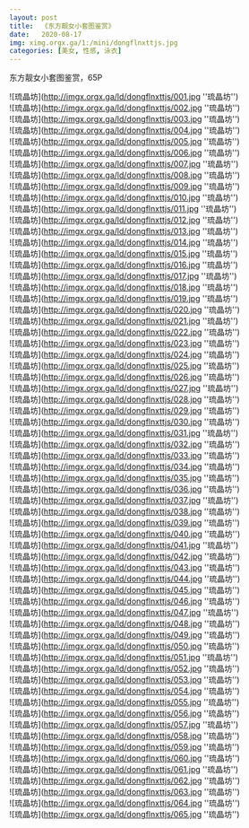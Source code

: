 ```yaml
---
layout: post
title:  《东方靓女小套图鉴赏》
date:   2020-08-17
img: ximg.orgx.ga/1:/mini/dongflnxttjs.jpg
categories: [美女, 性感, 泳衣]
---
```


东方靓女小套图鉴赏，65P

![琉晶坊](http://imgx.orgx.ga/ld/dongflnxttjs/001.jpg ''琉晶坊'') <br>
![琉晶坊](http://imgx.orgx.ga/ld/dongflnxttjs/002.jpg ''琉晶坊'') <br>
![琉晶坊](http://imgx.orgx.ga/ld/dongflnxttjs/003.jpg ''琉晶坊'') <br>
![琉晶坊](http://imgx.orgx.ga/ld/dongflnxttjs/004.jpg ''琉晶坊'') <br>
![琉晶坊](http://imgx.orgx.ga/ld/dongflnxttjs/005.jpg ''琉晶坊'') <br>
![琉晶坊](http://imgx.orgx.ga/ld/dongflnxttjs/006.jpg ''琉晶坊'') <br>
![琉晶坊](http://imgx.orgx.ga/ld/dongflnxttjs/007.jpg ''琉晶坊'') <br>
![琉晶坊](http://imgx.orgx.ga/ld/dongflnxttjs/008.jpg ''琉晶坊'') <br>
![琉晶坊](http://imgx.orgx.ga/ld/dongflnxttjs/009.jpg ''琉晶坊'') <br>
![琉晶坊](http://imgx.orgx.ga/ld/dongflnxttjs/010.jpg ''琉晶坊'') <br>
![琉晶坊](http://imgx.orgx.ga/ld/dongflnxttjs/011.jpg ''琉晶坊'') <br>
![琉晶坊](http://imgx.orgx.ga/ld/dongflnxttjs/012.jpg ''琉晶坊'') <br>
![琉晶坊](http://imgx.orgx.ga/ld/dongflnxttjs/013.jpg ''琉晶坊'') <br>
![琉晶坊](http://imgx.orgx.ga/ld/dongflnxttjs/014.jpg ''琉晶坊'') <br>
![琉晶坊](http://imgx.orgx.ga/ld/dongflnxttjs/015.jpg ''琉晶坊'') <br>
![琉晶坊](http://imgx.orgx.ga/ld/dongflnxttjs/016.jpg ''琉晶坊'') <br>
![琉晶坊](http://imgx.orgx.ga/ld/dongflnxttjs/017.jpg ''琉晶坊'') <br>
![琉晶坊](http://imgx.orgx.ga/ld/dongflnxttjs/018.jpg ''琉晶坊'') <br>
![琉晶坊](http://imgx.orgx.ga/ld/dongflnxttjs/019.jpg ''琉晶坊'') <br>
![琉晶坊](http://imgx.orgx.ga/ld/dongflnxttjs/020.jpg ''琉晶坊'') <br>
![琉晶坊](http://imgx.orgx.ga/ld/dongflnxttjs/021.jpg ''琉晶坊'') <br>
![琉晶坊](http://imgx.orgx.ga/ld/dongflnxttjs/022.jpg ''琉晶坊'') <br>
![琉晶坊](http://imgx.orgx.ga/ld/dongflnxttjs/023.jpg ''琉晶坊'') <br>
![琉晶坊](http://imgx.orgx.ga/ld/dongflnxttjs/024.jpg ''琉晶坊'') <br>
![琉晶坊](http://imgx.orgx.ga/ld/dongflnxttjs/025.jpg ''琉晶坊'') <br>
![琉晶坊](http://imgx.orgx.ga/ld/dongflnxttjs/026.jpg ''琉晶坊'') <br>
![琉晶坊](http://imgx.orgx.ga/ld/dongflnxttjs/027.jpg ''琉晶坊'') <br>
![琉晶坊](http://imgx.orgx.ga/ld/dongflnxttjs/028.jpg ''琉晶坊'') <br>
![琉晶坊](http://imgx.orgx.ga/ld/dongflnxttjs/029.jpg ''琉晶坊'') <br>
![琉晶坊](http://imgx.orgx.ga/ld/dongflnxttjs/030.jpg ''琉晶坊'') <br>
![琉晶坊](http://imgx.orgx.ga/ld/dongflnxttjs/031.jpg ''琉晶坊'') <br>
![琉晶坊](http://imgx.orgx.ga/ld/dongflnxttjs/032.jpg ''琉晶坊'') <br>
![琉晶坊](http://imgx.orgx.ga/ld/dongflnxttjs/033.jpg ''琉晶坊'') <br>
![琉晶坊](http://imgx.orgx.ga/ld/dongflnxttjs/034.jpg ''琉晶坊'') <br>
![琉晶坊](http://imgx.orgx.ga/ld/dongflnxttjs/035.jpg ''琉晶坊'') <br>
![琉晶坊](http://imgx.orgx.ga/ld/dongflnxttjs/036.jpg ''琉晶坊'') <br>
![琉晶坊](http://imgx.orgx.ga/ld/dongflnxttjs/037.jpg ''琉晶坊'') <br>
![琉晶坊](http://imgx.orgx.ga/ld/dongflnxttjs/038.jpg ''琉晶坊'') <br>
![琉晶坊](http://imgx.orgx.ga/ld/dongflnxttjs/039.jpg ''琉晶坊'') <br>
![琉晶坊](http://imgx.orgx.ga/ld/dongflnxttjs/040.jpg ''琉晶坊'') <br>
![琉晶坊](http://imgx.orgx.ga/ld/dongflnxttjs/041.jpg ''琉晶坊'') <br>
![琉晶坊](http://imgx.orgx.ga/ld/dongflnxttjs/042.jpg ''琉晶坊'') <br>
![琉晶坊](http://imgx.orgx.ga/ld/dongflnxttjs/043.jpg ''琉晶坊'') <br>
![琉晶坊](http://imgx.orgx.ga/ld/dongflnxttjs/044.jpg ''琉晶坊'') <br>
![琉晶坊](http://imgx.orgx.ga/ld/dongflnxttjs/045.jpg ''琉晶坊'') <br>
![琉晶坊](http://imgx.orgx.ga/ld/dongflnxttjs/046.jpg ''琉晶坊'') <br>
![琉晶坊](http://imgx.orgx.ga/ld/dongflnxttjs/047.jpg ''琉晶坊'') <br>
![琉晶坊](http://imgx.orgx.ga/ld/dongflnxttjs/048.jpg ''琉晶坊'') <br>
![琉晶坊](http://imgx.orgx.ga/ld/dongflnxttjs/049.jpg ''琉晶坊'') <br>
![琉晶坊](http://imgx.orgx.ga/ld/dongflnxttjs/050.jpg ''琉晶坊'') <br>
![琉晶坊](http://imgx.orgx.ga/ld/dongflnxttjs/051.jpg ''琉晶坊'') <br>
![琉晶坊](http://imgx.orgx.ga/ld/dongflnxttjs/052.jpg ''琉晶坊'') <br>
![琉晶坊](http://imgx.orgx.ga/ld/dongflnxttjs/053.jpg ''琉晶坊'') <br>
![琉晶坊](http://imgx.orgx.ga/ld/dongflnxttjs/054.jpg ''琉晶坊'') <br>
![琉晶坊](http://imgx.orgx.ga/ld/dongflnxttjs/055.jpg ''琉晶坊'') <br>
![琉晶坊](http://imgx.orgx.ga/ld/dongflnxttjs/056.jpg ''琉晶坊'') <br>
![琉晶坊](http://imgx.orgx.ga/ld/dongflnxttjs/057.jpg ''琉晶坊'') <br>
![琉晶坊](http://imgx.orgx.ga/ld/dongflnxttjs/058.jpg ''琉晶坊'') <br>
![琉晶坊](http://imgx.orgx.ga/ld/dongflnxttjs/059.jpg ''琉晶坊'') <br>
![琉晶坊](http://imgx.orgx.ga/ld/dongflnxttjs/060.jpg ''琉晶坊'') <br>
![琉晶坊](http://imgx.orgx.ga/ld/dongflnxttjs/061.jpg ''琉晶坊'') <br>
![琉晶坊](http://imgx.orgx.ga/ld/dongflnxttjs/062.jpg ''琉晶坊'') <br>
![琉晶坊](http://imgx.orgx.ga/ld/dongflnxttjs/063.jpg ''琉晶坊'') <br>
![琉晶坊](http://imgx.orgx.ga/ld/dongflnxttjs/064.jpg ''琉晶坊'') <br>
![琉晶坊](http://imgx.orgx.ga/ld/dongflnxttjs/065.jpg ''琉晶坊'') <br>
